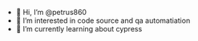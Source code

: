 - 👋 Hi, I’m @petrus860
- 👀 I’m interested in code source and qa automatiation
- 🌱 I’m currently learning about cypress
